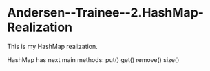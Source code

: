# Andersen--Trainee--2.HashMap-Realization

This is my HashMap realization.

HashMap has next main methods:
put()
get()
remove()
size()

